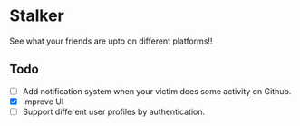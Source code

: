 # Stalker

See what your friends are upto on different platforms!!

## Todo

- [ ] Add notification system when your victim does some activity on Github.
- [x] Improve UI
- [ ] Support different user profiles by authentication.
